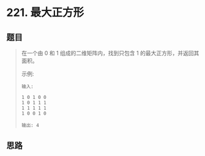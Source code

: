 # 221. 最大正方形

## 题目

>在一个由 0 和 1 组成的二维矩阵内，找到只包含 1 的最大正方形，并返回其面积。
>
>示例:
>```
>输入: 
>
>1 0 1 0 0
>1 0 1 1 1
>1 1 1 1 1
>1 0 0 1 0
>
>输出: 4
>```

## 思路